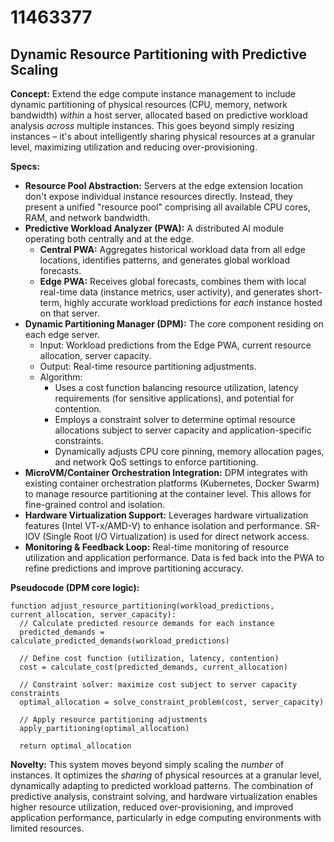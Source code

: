 # 11463377

## Dynamic Resource Partitioning with Predictive Scaling

**Concept:** Extend the edge compute instance management to include dynamic partitioning of physical resources (CPU, memory, network bandwidth) *within* a host server, allocated based on predictive workload analysis *across* multiple instances. This goes beyond simply resizing instances – it's about intelligently sharing physical resources at a granular level, maximizing utilization and reducing over-provisioning.

**Specs:**

*   **Resource Pool Abstraction:** Servers at the edge extension location don't expose individual instance resources directly. Instead, they present a unified "resource pool" comprising all available CPU cores, RAM, and network bandwidth.
*   **Predictive Workload Analyzer (PWA):** A distributed AI module operating both centrally and at the edge.  
    *   **Central PWA:**  Aggregates historical workload data from all edge locations, identifies patterns, and generates global workload forecasts.
    *   **Edge PWA:**  Receives global forecasts, combines them with local real-time data (instance metrics, user activity), and generates short-term, highly accurate workload predictions for *each* instance hosted on that server.
*   **Dynamic Partitioning Manager (DPM):** The core component residing on each edge server.  
    *   Input: Workload predictions from the Edge PWA, current resource allocation, server capacity.
    *   Output: Real-time resource partitioning adjustments.
    *   Algorithm: 
        *   Uses a cost function balancing resource utilization, latency requirements (for sensitive applications), and potential for contention.
        *   Employs a constraint solver to determine optimal resource allocations subject to server capacity and application-specific constraints.
        *   Dynamically adjusts CPU core pinning, memory allocation pages, and network QoS settings to enforce partitioning.
*   **MicroVM/Container Orchestration Integration:** DPM integrates with existing container orchestration platforms (Kubernetes, Docker Swarm) to manage resource partitioning at the container level.  This allows for fine-grained control and isolation.
*   **Hardware Virtualization Support:** Leverages hardware virtualization features (Intel VT-x/AMD-V) to enhance isolation and performance.  SR-IOV (Single Root I/O Virtualization) is used for direct network access.
*   **Monitoring & Feedback Loop:**  Real-time monitoring of resource utilization and application performance.  Data is fed back into the PWA to refine predictions and improve partitioning accuracy.

**Pseudocode (DPM core logic):**

```
function adjust_resource_partitioning(workload_predictions, current_allocation, server_capacity):
  // Calculate predicted resource demands for each instance
  predicted_demands = calculate_predicted_demands(workload_predictions)

  // Define cost function (utilization, latency, contention)
  cost = calculate_cost(predicted_demands, current_allocation)

  // Constraint solver: maximize cost subject to server capacity constraints
  optimal_allocation = solve_constraint_problem(cost, server_capacity)

  // Apply resource partitioning adjustments
  apply_partitioning(optimal_allocation)

  return optimal_allocation
```

**Novelty:** This system moves beyond simply scaling the *number* of instances. It optimizes the *sharing* of physical resources at a granular level, dynamically adapting to predicted workload patterns.  The combination of predictive analysis, constraint solving, and hardware virtualization enables higher resource utilization, reduced over-provisioning, and improved application performance, particularly in edge computing environments with limited resources.